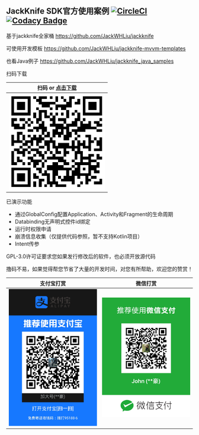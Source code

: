 ## JackKnife SDK官方使用案例 [![CircleCI](https://circleci.com/gh/JackWHLiu/jackknife_kotlin_samples.svg?style=shield)](https://circleci.com/gh/JackWHLiu/jackknife_kotlin_samples) [![Codacy Badge](https://api.codacy.com/project/badge/Grade/1a21d48d466644cdbcb57a1889abea5b)](https://www.codacy.com/app/JackWHLiu/jackknife_kotlin_samples?utm_source=github.com&amp;utm_medium=referral&amp;utm_content=JackWHLiu/jackknife_kotlin_samples&amp;utm_campaign=Badge_Grade)

基于jackknife全家桶 https://github.com/JackWHLiu/jackknife

可使用开发模板 https://github.com/JackWHLiu/jackknife-mvvm-templates

也看Java例子 https://github.com/JackWHLiu/jackknife_java_samples

扫码下载

| 扫码 or [点击下载](https://53-280676759-gh.circle-artifacts.com/0/apks/release/app-release.apk) |
| :----------------------------------------------------------: |
| <img src="/qrcode/qrcode.png" alt="扫码下载体验" width="260px" /> |

已演示功能

- 通过GlobalConfig配置Application、Activity和Fragment的生命周期
- Databinding无声明式控件id绑定
- 运行时权限申请
- 崩溃信息收集（仅提供代码参照，暂不支持Kotlin项目）
- Intent传参

GPL-3.0许可证要求您如果发行修改后的软件，也必须开放源代码

撸码不易，如果觉得帮您节省了大量的开发时间，对您有所帮助，欢迎您的赞赏！

| 支付宝打赏                                                   | 微信打赏                                                     |
| ------------------------------------------------------------ | ------------------------------------------------------------ |
| <img src="https://github.com/JackWHLiu/jackknife_kotlin_samples/blob/master/support/alipay.jpg" alt="支付宝打赏作者" width="260px" /> | <img src="https://github.com/JackWHLiu/jackknife_kotlin_samples/blob/master/support/wxpay.jpg" alt="微信打赏作者" width="260px" /> |
